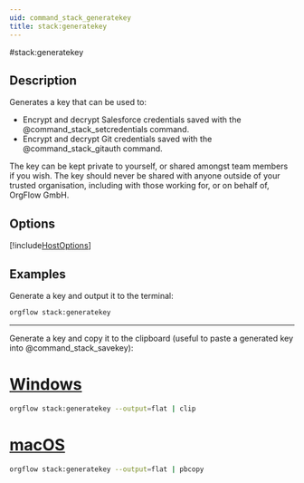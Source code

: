 ```yaml
---
uid: command_stack_generatekey
title: stack:generatekey
---
```



#stack:generatekey

## Description

Generates a key that can be used to:
- Encrypt and decrypt Salesforce credentials saved with the @command_stack_setcredentials command.
- Encrypt and decrypt Git credentials saved with the @command_stack_gitauth command.

The key can be kept private to yourself, or shared amongst team members if you wish. The key should never be shared with anyone outside of your trusted organisation, including with those working for, or on behalf of, OrgFlow GmbH.


## Options

[!include[HostOptions](partials/host-options.md)]

## Examples

Generate a key and output it to the terminal:

```bash
orgflow stack:generatekey
```

***

Generate a key and copy it to the clipboard (useful to paste a generated key into @command_stack_savekey):

# [Windows](#tab/win)

```bash
orgflow stack:generatekey --output=flat | clip 
```

# [macOS](#tab/macos)

```bash
orgflow stack:generatekey --output=flat | pbcopy
```
